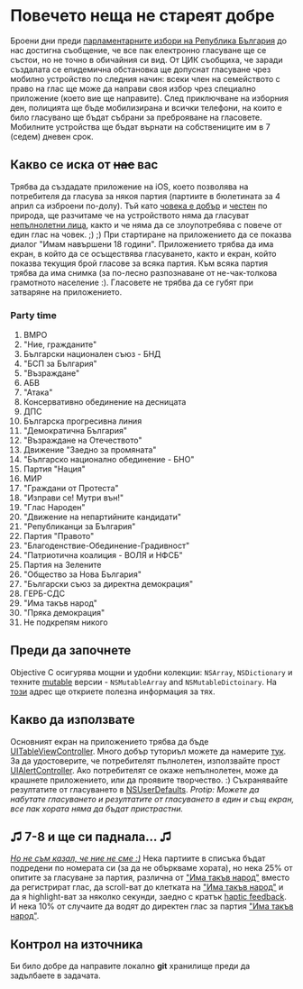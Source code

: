 # Повечето неща не стареят добре
Броени дни преди [парламентарните избори на Република България](https://www.cik.bg/bg/messages) до нас достигна съобщение, че все пак електронно гласуване ще се състои, но не точно в обичайния си вид. От ЦИК съобщиха, че заради създалата се епидемична обстановка ще допуснат гласуване чрез мобилно устройство по следния начин: всеки член на семейството с право на глас ще може да направи своя избор чрез специално приложение (което вие ще направите). След приключване на изборния ден, полицията ще бъде мобилизирана и всички телефони, на които е било гласувано ще бъдат събрани за преброяване на гласовете. Мобилните устройства ще бъдат върнати на собствениците им в 7 (седем) дневен срок.

## Какво се иска от ~~нас~~ вас
Трябва да създадате приложение на iOS, което позволява на потребителя да гласува за някоя партия (партиите в бюлетината за 4 април са изброени по-долу). Тъй като [човека е добър](https://www.webpages.uidaho.edu/engl_258/Lecture%20Notes/man_is_naturally_good.htm) и [честен](https://i.ytimg.com/vi/n5z8kNFbTjA/hqdefault.jpg) по природа, ще разчитаме че на устройството няма да гласуват [непълнолетни лица](https://previews.123rf.com/images/grebeshkovmaxim/grebeshkovmaxim1906/grebeshkovmaxim190602077/125912569-adults-18-content-rating-symbol-sign-on-transparent-background.jpg), както и че няма да се злоупотребява с повече от един глас на човек. ;) ;) При стартиране на приложението да се показва диалог "Имам навършени 18 години". Приложението трябва да има екран, в който да се осъществява гласуването, както и екран, който показва текущия брой гласове за всяка партия. Към всяка партия трябва да има снимка (за по-лесно разпознаване от не-чак-толкова грамотното население :). Гласовете не трябва да се губят при затваряне на приложението.

### Party time
1. ВМРО
2. "Ние, гражданите"
3. Български национален съюз - БНД
4. "БСП за България"
5. "Възраждане"
6. АБВ
7. "Атака"
8. Консервативно обединение на десницата
9. ДПС
10. Българска прогресивна линия
11. "Демократична България"
12. "Възраждане на Отечеството"
13. Движение "Заедно за промяната"
14. "Българско национално обединение - БНО"
15. Партия "Нация"
16. МИР
17. "Граждани от Протеста"
18. "Изправи се! Мутри вън!"
19. "Глас Народен"
20. "Движение на непартийните кандидати"
21. "Републиканци за България"
22. Партия "Правото"
23. "Благоденствие-Обединение-Градивност"
24. "Патриотична коалиция - ВОЛЯ и НФСБ"
25. Партия на Зелените
26. "Общество за Нова България"
27. "Български съюз за директна демокрация"
28. ГЕРБ-СДС
29. "Има такъв народ"
30. "Пряка демокрация"
31. Не подкрепям никого

## Преди да започнете
Objective C осигурява мощни и удобни колекции: `NSArray`, `NSDictionary` и техните [mutable](https://developer.apple.com/library/archive/documentation/General/Conceptual/CocoaEncyclopedia/ObjectMutability/ObjectMutability.html) версии - `NSMutableArray` and `NSMutableDictoinary`. На [този](https://nsscreencast.com/episodes/072-objective-c-collections) адрес ще откриете полезна информация за тях.

## Какво да използвате
Основният екран на приложението трябва да бъде [UITableViewController](https://developer.apple.com/documentation/uikit/uitableviewcontroller?changes=_6&language=objc). Много добър туториъл можете да намерите [тук](https://www.appcoda.com/ios-programming-tutorial-create-a-simple-table-view-app/). За да удостоверите, че потребителят пълнолетен, използвайте прост [UIAlertController](https://developer.apple.com/documentation/uikit/uialertcontroller?changes=_4&language=objc). Ако потребителят се окаже непълнолетен, може да крашнете приложението, или да проявите творчество. :)
Съхранявайте резултатите от гласуването в [NSUserDefaults](https://developer.apple.com/documentation/foundation/nsuserdefaults).
*Protip: Можете да набутате гласуването и резултатите от гласуването в един и същ екран, все пак хората няма да бъдат пристрастни.*

## ♫ 7-8 и ще си паднала... ♫
*[Но не съм казал, че ние не сме :)](https://imgur.com/a/NJgiRDB)*
Нека партиите в списъка бъдат подредени по номерата си (за да не объркваме хората), но нека 25% от опитите за гласуване за партия, различна от ["Има такъв народ"](https://show.blitz.bg/media/thumbs/201905/950/1556708741_slavi1.jpg?_=1556708902) вместо да регистрират глас, да scroll-ват до клетката на ["Има такъв народ"](https://img.bg.sof.cmestatic.com/media/images/940x529/Aug2019/2111942906.jpg) и да я highlight-ват за няколко секунди, заедно с кратък [haptic feedback](https://developer.apple.com/design/human-interface-guidelines/ios/user-interaction/haptics/). И нека 10% от случаите да водят до директен глас за партия ["Има такъв народ"](https://slava.bg/images/content/2008/11/01/7353/1001-slavi_i_bratan_____________.jpg).

## Контрол на източника
Би било добре да направите локално **git** хранилище преди да задълбаете в задачата.